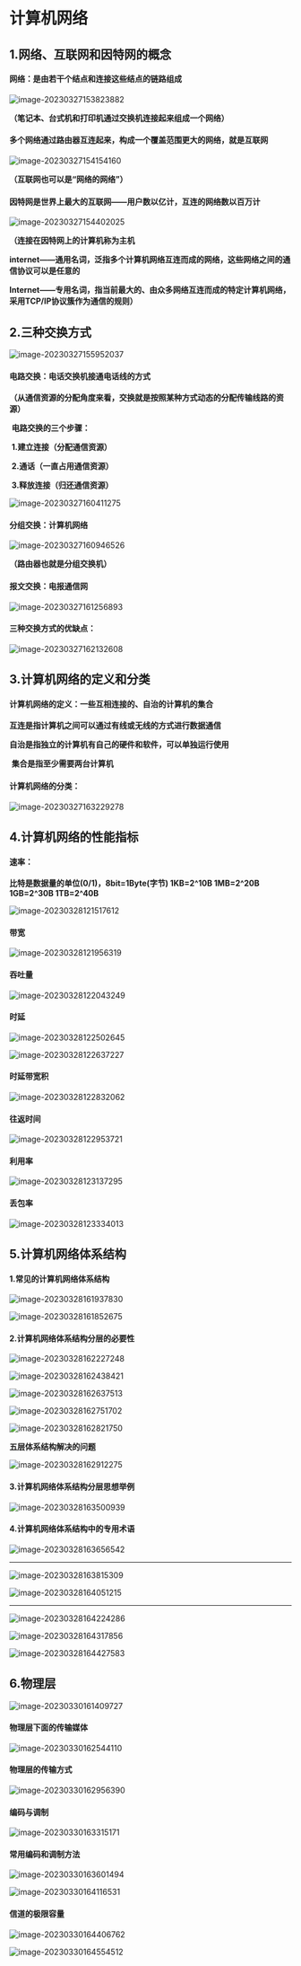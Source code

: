 # 计算机网络

## 1.网络、互联网和因特网的概念

#### 网络：是由若干个结点和连接这些结点的链路组成

![image-20230327153823882](C:\Users\Admin\AppData\Roaming\Typora\typora-user-images\image-20230327153823882.png)

**（笔记本、台式机和打印机通过交换机连接起来组成一个网络）**



#### 多个网络通过路由器互连起来，构成一个覆盖范围更大的网络，就是互联网

![image-20230327154154160](C:\Users\Admin\AppData\Roaming\Typora\typora-user-images\image-20230327154154160.png)

**（互联网也可以是“网络的网络”）**



#### 因特网是世界上最大的互联网——用户数以亿计，互连的网络数以百万计

![image-20230327154402025](C:\Users\Admin\AppData\Roaming\Typora\typora-user-images\image-20230327154402025.png)

**（连接在因特网上的计算机称为主机**

​	**internet——通用名词，泛指多个计算机网络互连而成的网络，这些网络之间的通信协议可以是任意的**

​	**Internet——专用名词，指当前最大的、由众多网络互连而成的特定计算机网络，采用TCP/IP协议簇作为通信的规则）**





## 2.三种交换方式

![image-20230327155952037](C:\Users\Admin\AppData\Roaming\Typora\typora-user-images\image-20230327155952037.png)

#### 电路交换：电话交换机接通电话线的方式

**（从通信资源的分配角度来看，交换就是按照某种方式动态的分配传输线路的资源）**

​	**电路交换的三个步骤：**

​				**1.建立连接（分配通信资源）**

​				**2.通话（一直占用通信资源）**

​				**3.释放连接（归还通信资源）**

![image-20230327160411275](C:\Users\Admin\AppData\Roaming\Typora\typora-user-images\image-20230327160411275.png)



#### 分组交换：计算机网络

![image-20230327160946526](C:\Users\Admin\AppData\Roaming\Typora\typora-user-images\image-20230327160946526.png)

**（路由器也就是分组交换机）**

#### 报文交换：电报通信网

![image-20230327161256893](C:\Users\Admin\AppData\Roaming\Typora\typora-user-images\image-20230327161256893.png)

#### 三种交换方式的优缺点：

![image-20230327162132608](C:\Users\Admin\AppData\Roaming\Typora\typora-user-images\image-20230327162132608.png)



## 3.计算机网络的定义和分类

#### 计算机网络的定义：一些互相连接的、自治的计算机的集合

​											**互连是指计算机之间可以通过有线或无线的方式进行数据通信**

​											**自治是指独立的计算机有自己的硬件和软件，可以单独运行使用**

​											**集合是指至少需要两台计算机**



#### 计算机网络的分类：

![image-20230327163229278](C:\Users\Admin\AppData\Roaming\Typora\typora-user-images\image-20230327163229278.png)



## 4.计算机网络的性能指标

#### 速率：

**比特是数据量的单位(0/1)，8bit=1Byte(字节)  1KB=2^10B  1MB=2^20B   1GB=2^30B  1TB=2^40B**

![image-20230328121517612](C:\Users\Admin\AppData\Roaming\Typora\typora-user-images\image-20230328121517612.png)

#### 带宽

![image-20230328121956319](C:\Users\Admin\AppData\Roaming\Typora\typora-user-images\image-20230328121956319.png)

#### 吞吐量

![image-20230328122043249](C:\Users\Admin\AppData\Roaming\Typora\typora-user-images\image-20230328122043249.png)

#### 时延

![image-20230328122502645](C:\Users\Admin\AppData\Roaming\Typora\typora-user-images\image-20230328122502645.png)

![image-20230328122637227](C:\Users\Admin\AppData\Roaming\Typora\typora-user-images\image-20230328122637227.png)

#### 时延带宽积

![image-20230328122832062](C:\Users\Admin\AppData\Roaming\Typora\typora-user-images\image-20230328122832062.png)

#### 往返时间

![image-20230328122953721](C:\Users\Admin\AppData\Roaming\Typora\typora-user-images\image-20230328122953721.png)

#### 利用率

![image-20230328123137295](C:\Users\Admin\AppData\Roaming\Typora\typora-user-images\image-20230328123137295.png)

#### 丢包率

![image-20230328123334013](C:\Users\Admin\AppData\Roaming\Typora\typora-user-images\image-20230328123334013.png)



## 5.计算机网络体系结构

#### 1.常见的计算机网络体系结构

![image-20230328161937830](C:\Users\Admin\AppData\Roaming\Typora\typora-user-images\image-20230328161937830.png)

![image-20230328161852675](C:\Users\Admin\AppData\Roaming\Typora\typora-user-images\image-20230328161852675.png)

#### 2.计算机网络体系结构分层的必要性

![image-20230328162227248](C:\Users\Admin\AppData\Roaming\Typora\typora-user-images\image-20230328162227248.png)



![image-20230328162438421](C:\Users\Admin\AppData\Roaming\Typora\typora-user-images\image-20230328162438421.png)



![image-20230328162637513](C:\Users\Admin\AppData\Roaming\Typora\typora-user-images\image-20230328162637513.png)



![image-20230328162751702](C:\Users\Admin\AppData\Roaming\Typora\typora-user-images\image-20230328162751702.png)



![image-20230328162821750](C:\Users\Admin\AppData\Roaming\Typora\typora-user-images\image-20230328162821750.png)



**五层体系结构解决的问题**

![image-20230328162912275](C:\Users\Admin\AppData\Roaming\Typora\typora-user-images\image-20230328162912275.png)

#### 3.计算机网络体系结构分层思想举例

![image-20230328163500939](C:\Users\Admin\AppData\Roaming\Typora\typora-user-images\image-20230328163500939.png)



#### 4.计算机网络体系结构中的专用术语

![image-20230328163656542](C:\Users\Admin\AppData\Roaming\Typora\typora-user-images\image-20230328163656542.png)

------

![image-20230328163815309](C:\Users\Admin\AppData\Roaming\Typora\typora-user-images\image-20230328163815309.png)

![image-20230328164051215](C:\Users\Admin\AppData\Roaming\Typora\typora-user-images\image-20230328164051215.png)

------

![image-20230328164224286](C:\Users\Admin\AppData\Roaming\Typora\typora-user-images\image-20230328164224286.png)

![image-20230328164317856](C:\Users\Admin\AppData\Roaming\Typora\typora-user-images\image-20230328164317856.png)

![image-20230328164427583](C:\Users\Admin\AppData\Roaming\Typora\typora-user-images\image-20230328164427583.png)



## 6.物理层

![image-20230330161409727](C:\Users\Admin\AppData\Roaming\Typora\typora-user-images\image-20230330161409727.png)



#### 物理层下面的传输媒体

![image-20230330162544110](C:\Users\Admin\AppData\Roaming\Typora\typora-user-images\image-20230330162544110.png)

#### 物理层的传输方式

![image-20230330162956390](C:\Users\Admin\AppData\Roaming\Typora\typora-user-images\image-20230330162956390.png)



#### 编码与调制

![image-20230330163315171](C:\Users\Admin\AppData\Roaming\Typora\typora-user-images\image-20230330163315171.png)



#### 常用编码和调制方法

![image-20230330163601494](C:\Users\Admin\AppData\Roaming\Typora\typora-user-images\image-20230330163601494.png)

![image-20230330164116531](C:\Users\Admin\AppData\Roaming\Typora\typora-user-images\image-20230330164116531.png)



#### 信道的极限容量

![image-20230330164406762](C:\Users\Admin\AppData\Roaming\Typora\typora-user-images\image-20230330164406762.png)

![image-20230330164554512](C:\Users\Admin\AppData\Roaming\Typora\typora-user-images\image-20230330164554512.png)